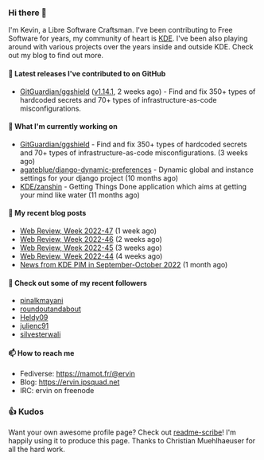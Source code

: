 ### Hi there 👋

I'm Kevin, a Libre Software Craftsman. I've been contributing to Free Software for years,
my community of heart is [KDE](https://kde.org). I've been also playing around with various
projects over the years inside and outside KDE. Check out my blog to find out more.

#### 🔭 Latest releases I've contributed to on GitHub

- [GitGuardian/ggshield](https://github.com/GitGuardian/ggshield) ([v1.14.1](https://github.com/GitGuardian/ggshield/releases/tag/v1.14.1), 2 weeks ago) - Find and fix 350&#43; types of hardcoded secrets and 70&#43; types of infrastructure-as-code misconfigurations.

#### 🌱 What I'm currently working on

- [GitGuardian/ggshield](https://github.com/GitGuardian/ggshield) - Find and fix 350&#43; types of hardcoded secrets and 70&#43; types of infrastructure-as-code misconfigurations. (3 weeks ago)
- [agateblue/django-dynamic-preferences](https://github.com/agateblue/django-dynamic-preferences) - Dynamic global and instance settings for your django project (10 months ago)
- [KDE/zanshin](https://github.com/KDE/zanshin) - Getting Things Done application which aims at getting your mind like water (11 months ago)

#### 📜 My recent blog posts

- [Web Review, Week 2022-47](https://ervin.ipsquad.net/blog/2022/11/25/web-review-week-2022-47/) (1 week ago)
- [Web Review, Week 2022-46](https://ervin.ipsquad.net/blog/2022/11/18/web-review-week-2022-46/) (2 weeks ago)
- [Web Review, Week 2022-45](https://ervin.ipsquad.net/blog/2022/11/11/web-review-week-2022-45/) (3 weeks ago)
- [Web Review, Week 2022-44](https://ervin.ipsquad.net/blog/2022/11/04/web-review-week-2022-44/) (4 weeks ago)
- [News from KDE PIM in September-October 2022](https://ervin.ipsquad.net/blog/2022/11/02/news-from-kde-pim-in-september-october-2022/) (1 month ago)

#### 👯 Check out some of my recent followers

- [pinalkmayani](https://github.com/pinalkmayani)
- [roundoutandabout](https://github.com/roundoutandabout)
- [Heldy09](https://github.com/Heldy09)
- [julienc91](https://github.com/julienc91)
- [silvesterwali](https://github.com/silvesterwali)

#### 📫 How to reach me

- Fediverse: https://mamot.fr/@ervin
- Blog: https://ervin.ipsquad.net
- IRC: ervin on freenode

### 👍 Kudos

Want your own awesome profile page? Check out [readme-scribe](https://github.com/muesli/readme-scribe)!
I'm happily using it to produce this page. Thanks to Christian Muehlhaeuser for all the hard work.

